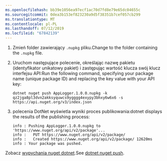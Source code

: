 ```yaml
---
ms.openlocfilehash: bb39e1056ea97ecf1ac70d7fd8e79e65dc04655c
ms.sourcegitcommit: 0dea3b153ef823230a9d5f38351b7cef057cb299
ms.translationtype: MT
ms.contentlocale: pl-PL
ms.lasthandoff: 07/12/2019
ms.locfileid: "67842139"
---
```

1. <span data-ttu-id="b2c05-101">Zmień folder zawierający `.nupkg` pliku.</span><span class="sxs-lookup"><span data-stu-id="b2c05-101">Change to the folder containing the `.nupkg` file.</span></span>

1. <span data-ttu-id="b2c05-102">Uruchom następujące polecenie, określając nazwę pakietu (identyfikator unikatowy pakiet) i zastępując wartość klucza swój klucz interfejsu API:</span><span class="sxs-lookup"><span data-stu-id="b2c05-102">Run the following command, specifying your package name (unique package ID) and replacing the key value with your API key:</span></span>

    ```cli
    dotnet nuget push AppLogger.1.0.0.nupkg -k qz2jga8pl3dvn2akksyquwcs9ygggg4exypy3bhxy6w6x6 -s https://api.nuget.org/v3/index.json
    ```

1. <span data-ttu-id="b2c05-103">polecenia DotNet wyświetla wyniki proces publikowania:</span><span class="sxs-lookup"><span data-stu-id="b2c05-103">dotnet displays the results of the publishing process:</span></span>

    ```output
    info : Pushing AppLogger.1.0.0.nupkg to 'https://www.nuget.org/api/v2/package'...
    info :   PUT https://www.nuget.org/api/v2/package/
    info :   Created https://www.nuget.org/api/v2/package/ 12620ms
    info : Your package was pushed.
    ```

<span data-ttu-id="b2c05-104">Zobacz [wypychania nuget dotnet](/dotnet/core/tools/dotnet-nuget-push).</span><span class="sxs-lookup"><span data-stu-id="b2c05-104">See [dotnet nuget push](/dotnet/core/tools/dotnet-nuget-push).</span></span>